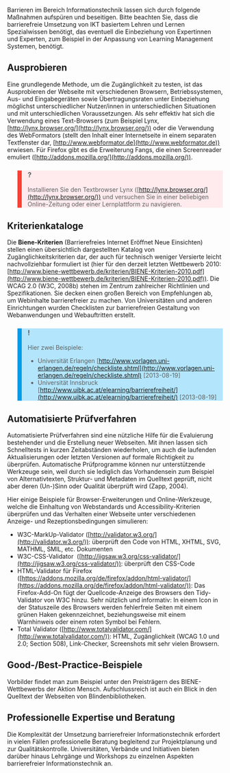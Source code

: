 Barrieren im Bereich Informationstechnik lassen sich durch folgende Maßnahmen aufspüren und beseitigen. Bitte beachten Sie, dass die barrierefreie Umsetzung von IKT basiertem Lehren und Lernen Spezialwissen benötigt, das eventuell die Einbeziehung von Expertinnen und Experten, zum Beispiel in der Anpassung von Learning Management Systemen, benötigt.

## Ausprobieren

Eine grundlegende Methode, um die Zugänglichkeit zu testen, ist das Ausprobieren der Webseite mit verschiedenen Browsern, Betriebssystemen, Aus- und Eingabegeräten sowie Übertragungsraten unter Einbeziehung möglichst unterschiedlicher Nutzer/innen in unterschiedlichen Situationen und mit unterschiedlichen Voraussetzungen. Als sehr effektiv hat sich die Verwendung eines Text-Browsers (zum Beispiel Lynx, [http://lynx.browser.org/](http://lynx.browser.org/)) oder die Verwendung des WebFormators (stellt den Inhalt einer Internetseite in einem separaten Textfenster dar, [http://www.webformator.de](http://www.webformator.de)) erwiesen. Für Firefox gibt es die Erweiterung Fangs, die einen Screenreader emuliert ([http://addons.mozilla.org/](http://addons.mozilla.org/)).

<blockquote style="background: #FFEBEE; border-left: 10px solid #F44336">

### ?

Installieren Sie den Textbrowser Lynx ([http://lynx.browser.org/](http://lynx.browser.org/)) und versuchen Sie in einer beliebigen Online-Zeitung oder einer Lernplattform zu navigieren.

</blockquote>

## Kriterienkataloge

Die **Biene-Kriterien** (Barrierefreies Internet Eröffnet Neue Einsichten) stellen einen übersichtlich dargestellten Katalog von Zugänglichkeitskriterien dar, der auch für technisch weniger Versierte leicht nachvollziehbar formuliert ist (hier für den derzeit letzten Wettbewerb 2010: [http://www.biene-wettbewerb.de/kriterien/BIENE-Kriterien-2010.pdf](http://www.biene-wettbewerb.de/kriterien/BIENE-Kriterien-2010.pdf)). Die WCAG 2.0 (W3C, 2008b) stehen im Zentrum zahlreicher Richtlinien und Spezifikationen. Sie decken einen großen Bereich von Empfehlungen ab, um Webinhalte barrierefreier zu machen. Von Universitäten und anderen Einrichtungen wurden Checklisten zur barrierefreien Gestaltung von Webanwendungen und Webauftritten erstellt.

<blockquote style="background: #B3E5FC; border-left: 10px solid #039BE5">

### !

Hier zwei Beispiele:

- Universität Erlangen [http://www.vorlagen.uni-erlangen.de/regeln/checkliste.shtml](http://www.vorlagen.uni-erlangen.de/regeln/checkliste.shtml) \[2013-08-19]
- Universität Innsbruck [http://www.uibk.ac.at/elearning/barrierefreiheit/](http://www.uibk.ac.at/elearning/barrierefreiheit/) \[2013-08-19]

</blockquote>

## Automatisierte Prüfverfahren

Automatisierte Prüfverfahren sind eine nützliche Hilfe für die Evaluierung bestehender und die Erstellung neuer Webseiten. Mit ihnen lassen sich Schnelltests in kurzen Zeitabständen wiederholen, um auch die laufenden Aktualisierungen oder letzten Versionen auf formale Richtigkeit zu überprüfen. Automatische Prüfprogramme können nur unterstützende Werkzeuge sein, weil durch sie lediglich das Vorhandensein zum Beispiel von Alternativtexten, Struktur- und Metadaten im Quelltext geprüft, nicht aber deren (Un-)Sinn oder Qualität überprüft wird (Zapp, 2004).

Hier einige Beispiele für Browser-Erweiterungen und Online-Werkzeuge, welche die Einhaltung von Webstandards und Accessibility-Kriterien überprüfen und das Verhalten einer Webseite unter verschiedenen Anzeige- und Rezeptionsbedingungen simulieren:

- W3C-MarkUp-Validator ([http://validator.w3.org/](http://validator.w3.org/)): überprüft den Code von HTML, XHTML, SVG, MATHML, SMIL, etc. Dokumenten
- W3C-CSS-Validator  ([http://jigsaw.w3.org/css-validator/](http://jigsaw.w3.org/css-validator/)): überprüft den CSS-Code
- HTML-Validator für Firefox ([https://addons.mozilla.org/de/firefox/addon/html-validator/](https://addons.mozilla.org/de/firefox/addon/html-validator/)): Das Firefox-Add-On fügt der Quellcode-Anzeige des Browsers den Tidy-Validator von W3C hinzu. Sehr nützlich und informativ: In einem Icon in der Statuszeile des Browsers werden fehlerfreie Seiten mit einem grünen Haken gekennzeichnet, beziehungsweise mit einem Warnhinweis oder einem roten Symbol bei Fehlern.
- Total Validator ([http://www.totalvalidator.com/](http://www.totalvalidator.com/)): HTML, Zugänglichkeit (WCAG 1.0 und 2.0; Section 508), Link-Checker, Screenshots mit sehr vielen Browsern.

## Good-/Best-Practice-Beispiele

Vorbilder findet man zum Beispiel unter den Preisträgern des BIENE-Wettbewerbs der Aktion Mensch. Aufschlussreich ist auch ein Blick in den Quelltext der Webseiten von Blindenbibliotheken.

## Professionelle Expertise und Beratung

Die Komplexität der Umsetzung barrierefreier Informationstechnik erfordert in vielen Fällen professionelle Beratung begleitend zur Projektplanung und zur Qualitätskontrolle. Universitäten, Verbände und Initiativen bieten darüber hinaus Lehrgänge und Workshops zu einzelnen Aspekten barrierefreier Informationstechnik an.
